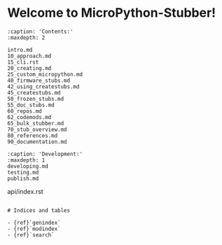 # Welcome to MicroPython-Stubber!

```{toctree}
:caption: 'Contents:'
:maxdepth: 2

intro.md
10_approach.md
15_cli.rst
20_creating.md
25_custom_micropython.md
40_firmware_stubs.md
42_using_createstubs.md
45_createstubs.md
50_frozen_stubs.md
55_doc_stubs.md
60_repos.md
62_codemods.md
65_bulk_stubber.md
70_stub_overview.md
80_references.md
90_documentation.md
```

```{toctree}
:caption: 'Development:'
:maxdepth: 1
developing.md
testing.md
publish.md
```

api/index.rst

```

# Indices and tables

- {ref}`genindex`
- {ref}`modindex`
- {ref}`search`
```
